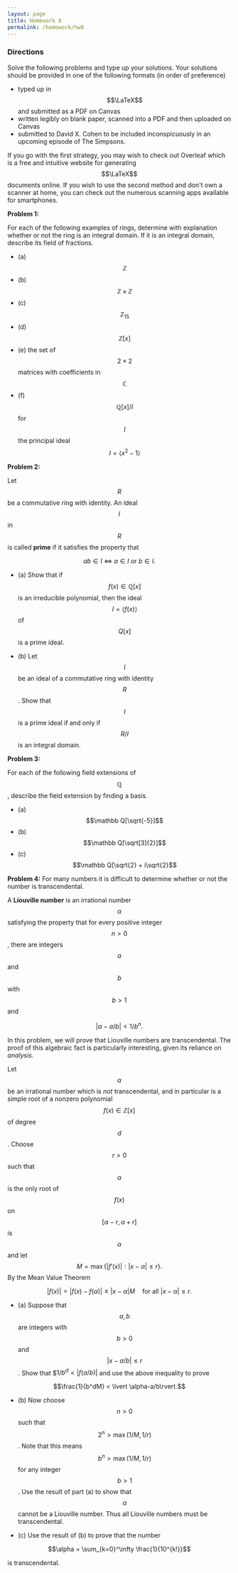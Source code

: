```yaml
---
layout: page
title: Homework 8
permalink: /homework/hw8
---
```


### Directions
Solve the following problems and type up your solutions.  Your solutions should be provided in one of the following formats (in order of preference)
* typed up in $$\LaTeX$$ and submitted as a PDF on Canvas
* written legibly on blank paper, scanned into a PDF and then uploaded on Canvas
* submitted to David X. Cohen to be included inconspicuously in an upcoming episode of The Simpsons.

If you go with the first strategy, you may wish to check out Overleaf which is a free and intuitive website for generating $$\LaTeX$$ documents online.
If you wish to use the second method and don't own a scanner at home, you can check out the numerous scanning apps available for smartphones.

**Problem 1:** 

For each of the following examples of rings, determine with explanation whether or not the ring is an integral domain.  If it is an integral domain, describe its field of fractions.

* (a) $$\mathbb Z$$
* (b) $$\mathbb Z\times\mathbb Z$$
* (c) $$\mathbb Z_{15}$$
* (d) $$\mathbb Z[x]$$
* (e) the set of $$2\times 2$$ matrices with coefficients in $$\mathbb C$$
* (f) $$\mathbb Q[x]/I$$ for $$I$$ the principal ideal $$I = \langle x^2-1\rangle$$

**Problem 2:**

Let $$R$$ be a commutative ring with identity.
An ideal $$I$$ in $$R$$ is called **prime** if it satisfies the property that

$$ab\in I\ \Longleftrightarrow\ a\in I\ \text{or}\ b\in I.$$

* (a) Show that if $$f(x)\in \mathbb Q[x]$$ is an irreducible polynomial, then the ideal $$I = \langle f(x)\rangle$$ of $$Q[x]$$ is a prime ideal.

* (b) Let $$I$$ be an ideal of a commutative ring with identity $$R$$.  Show that $$I$$ is a prime ideal if and only if $$R/I$$ is an integral domain.

**Problem 3:**

For each of the following field extensions of $$\mathbb Q$$, describe the field extension by finding a basis.

* (a) $$\mathbb Q[\sqrt{-5}]$$
* (b) $$\mathbb Q[\sqrt[3]{2}]$$
* (c) $$\mathbb Q[\sqrt{2} + i\sqrt{2}$$

**Problem 4:**
For many numbers it is difficult to determine whether or not the number is transcendental.

A **Liouville number** is an irrational number $$\alpha$$ satisfying the property that for every positive integer $$n>0$$, there are integers $$a$$ and $$b$$ with $$b>1$$ and

$$\lvert\alpha - a/b\rvert < 1/b^n.$$

In this problem, we will prove that Liouville numbers are transcendental.
The proof of this algebraic fact is particularly interesting, given its reliance on *analysis*.

Let $$\alpha$$ be an irrational number which is *not* transcendental, and in particular is a simple root of a nonzero polynomial $$f(x)\in \mathbb Z[x]$$ of degree $$d$$.  Choose $$r>0$$ such that $$\alpha$$ is the only root of $$f(x)$$ on $$[\alpha-r,\alpha+r]$$ is $$\alpha$$ and let $$M = \max\{\lvert f'(x)\rvert : \lvert x-\alpha\rvert \leq r\}.$$
By the Mean Value Theorem

$$\lvert f(x)\rvert = \lvert f(x)-f(\alpha)\rvert\leq \lvert x-\alpha\rvert M\quad\text{for all}\ \lvert x-\alpha\rvert\leq r.$$

* (a) Suppose that $$a,b$$ are integers with $$b>0$$ and $$\lvert x-a/b\rvert \leq r$$.  Show that $$1/b^d < \lvert f(a/b)\rvert$ and use the above inequality to prove

$$\frac{1}{b^dM} < \lvert \alpha-a/b\rvert.$$

* (b) Now choose $$n>0$$ such that $$2^n>\max(1/M,1/r)$$.  Note that this means $$b^n>\max(1/M,1/r)$$ for any integer $$b>1$$.  Use the result of part (a) to show that $$\alpha$$ cannot be a Liouville number.  Thus all Liouville numbers must be transcendental.

* (c) Use the result of (b) to prove that the number

$$\alpha = \sum_{k=0}^\infty \frac{1}{10^{k!}}$$

is transcendental.






